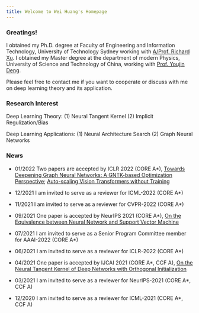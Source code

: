 ```yaml
---
title: Welcome to Wei Huang's Homepage
---
```



### Greatings! 

I obtained my Ph.D. degree at Faculty of Engineering and Information Technology, University of Technology Sydney working with [A/Prof. Richard Xu](https://profiles.uts.edu.au/YiDa.Xu). I obtained my Master degree at the department of modern Physics, University of Science and Technology of China, working with [Prof. Youjin Deng](http://staff.ustc.edu.cn/~yjdeng/).

Please feel free to contact me if you want to cooperate or discuss with me on deep learning theory and its application. 

### Research Interest

Deep Learning Theory: (1) Neural Tangent Kernel (2) Implicit Regulization/Bias

Deep Learning Applications: (1) Neural Architecture Search (2) Graph Neural Networks


### News

* 01/2022 Two papers are accepted by ICLR 2022 (CORE A*), [Towards Deepening Graph Neural Networks: A GNTK-based Optimization Perspective](https://arxiv.org/abs/2103.03113); [Auto-scaling Vision Transformers without Training](https://openreview.net/pdf?id=H94a1_Pyr-6)

* 12/2021 I am invited to serve as a reviewer for ICML-2022 (CORE A*)

* 11/2021 I am invited to serve as a reviewer for CVPR-2022 (CORE A*)

* 09/2021 One paper is accepted by NeurIPS 2021 (CORE A*), [On the Equivalence between Neural Network and Support Vector Machine](https://arxiv.org/abs/2111.06063)

* 07/2021 I am invited to serve as a Senior Program Committee member for AAAI-2022 (CORE A*) 

* 06/2021 I am invited to serve as a reviewer for ICLR-2022 (CORE A*) 

* 04/2021 One paper is accepted by IJCAI 2021 (CORE A*, CCF A), [On the Neural Tangent Kernel of Deep Networks with Orthogonal Initialization](https://arxiv.org/abs/2004.05867)

* 03/2021 I am invited to serve as a reviewer for NeurIPS-2021 (CORE A*, CCF A) 

* 12/2020 I am invited to serve as a reviewer for ICML-2021 (CORE A*, CCF A) 

